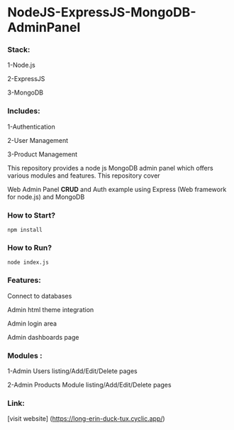 # NodeJS-ExpressJS-MongoDB-AdminPanel

### Stack:
1-Node.js

2-ExpressJS

3-MongoDB

### Includes:

1-Authentication

2-User Management

3-Product Management


 
This repository provides a node js MongoDB admin panel which offers various modules and features. This repository cover

Web Admin Panel **CRUD** and Auth example using Express (Web framework for node.js) and MongoDB

### How to Start?

```npm install```

### How to Run?

```node index.js```

### Features:

Connect to databases

Admin html theme integration

Admin login area

Admin dashboards page

### Modules :

1-Admin Users listing/Add/Edit/Delete pages


2-Admin Products Module listing/Add/Edit/Delete pages


### Link:
[visit website]
(https://long-erin-duck-tux.cyclic.app/)
